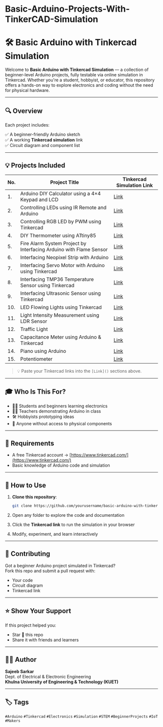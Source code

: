 # Basic-Arduino-Projects-With-TinkerCAD-Simulation
# 🛠️ Basic Arduino with Tinkercad Simulation

Welcome to **Basic Arduino with Tinkercad Simulation** — a collection of beginner-level Arduino projects, fully testable via online simulation in Tinkercad. Whether you're a student, hobbyist, or educator, this repository offers a hands-on way to explore electronics and coding without the need for physical hardware.

---

## 🔍 Overview

Each project includes:

✅ A beginner-friendly Arduino sketch  
✅ A working **Tinkercad simulation** link  
✅ Circuit diagram and component list  

---

## 💡 Projects Included

| No. | Project Title                                                       | Tinkercad Simulation Link |
|-----|---------------------------------------------------------------------|----------------------------|
| 1.  | Arduino DIY Calculator using a 4×4 Keypad and LCD                   | [Link](https://www.tinkercad.com/things/2ceWNKBnTqT-arduino-diy-calculator-using-a-44-keypad-and-162-lcd-display) |
| 2.  | Controlling LEDs using IR Remote and Arduino                        | [Link](https://www.tinkercad.com/things/cx2zlyic0XK-sajeeb-sarkar) |
| 3.  | Controlling RGB LED by PWM using Tinkercad                          | [Link](https://www.tinkercad.com/things/3p9uT4SzFGp-rgb-led) |
| 4.  | DIY Thermometer using ATtiny85                                      | [Link](https://www.tinkercad.com/things/bDXpeEmZzl5-sajeeb-sarkar) |
| 5.  | Fire Alarm System Project by Interfacing Arduino with Flame Sensor | [Link](https://www.tinkercad.com/things/i67qyIFWham-sajeeb-sarkar) |
| 6.  | Interfacing Neopixel Strip with Arduino                             | [Link](https://www.tinkercad.com/things/jKswk9iqHex-sajeeb-sarkar-?sharecode=mf0jT5f6d8FAUZVxEz92YOo_ksLQS2ERfZA1pG--Vz8) |
| 7.  | Interfacing Servo Motor with Arduino using Tinkercad                | [Link](https://www.tinkercad.com/things/hVg52QxADz4-sajeeb-sarkar?sharecode=undefined) |
| 8.  | Interfacing TMP36 Temperature Sensor using Tinkercad                | [Link](https://www.tinkercad.com/things/ib7EyU1x2IM-ingenious-snaget) |
| 9.  | Interfacing Ultrasonic Sensor using Tinkercad                       | [Link](https://www.tinkercad.com/things/lMQ90YlYvCf-sajeeb-sarkar?sharecode=zJMSDPVn9LB0CmaRm7iwTACwvVyRo9YA8CL1d9pDObs) |
|10.  | LED Flowing Lights using Tinkercad                                  | [Link](https://www.tinkercad.com/things/4kvzke5Qw75-sajeeb-sarkar?sharecode=undefined) |
|11.  | Light Intensity Measurement using LDR Sensor                        | [Link](https://www.tinkercad.com/things/3Qy1GakXcas-sajeeb-sarkar-?sharecode=undefined) |
|12.  | Traffic Light                                                       | [Link](https://www.tinkercad.com/things/lefDVt8ARak-traffic-light-?sharecode=undefined) |
|13.  | Capacitance Meter using Arduino & Tinkercad                         | [Link](https://www.tinkercad.com/things/ebDDhUwVHcx-capacitance-meter?sharecode=undefined) |
|14.  | Piano using Arduino                                                 | [Link](https://www.tinkercad.com/things/1BcXIPYrOdO-piano-using-arduino?sharecode=undefined) |
|15.  | Potentiometer                                                       | [Link](https://www.tinkercad.com/things/7U8wPNyVGaw-potentiometer-) |

> 💡 Paste your Tinkercad links into the `[Link]()` sections above.

---

## 🎓 Who Is This For?

- 🧑‍🎓 Students and beginners learning electronics  
- 👩‍🏫 Teachers demonstrating Arduino in class  
- 🛠️ Hobbyists prototyping ideas  
- 🧪 Anyone without access to physical components  

---

## 🔧 Requirements

- A free Tinkercad account → [https://www.tinkercad.com/](https://www.tinkercad.com/)  
- Basic knowledge of Arduino code and simulation

---

## 🚀 How to Use

1. **Clone this repository**:
   ```bash
   git clone https://github.com/yourusername/basic-arduino-with-tinkercad-simulation.git
   ```

2. Open any folder to explore the code and documentation  
3. Click the **Tinkercad link** to run the simulation in your browser  
4. Modify, experiment, and learn interactively  

---

## 🙌 Contributing

Got a beginner Arduino project simulated in Tinkercad?  
Fork this repo and submit a pull request with:

- Your code
- Circuit diagram
- Tinkercad link

---

## ⭐ Show Your Support

If this project helped you:
- Star 🌟 this repo
- Share it with friends and learners

---

## 👨‍💻 Author

**Sajeeb Sarkar**  
Dept. of Electrical & Electronic Engineering  
**Khulna University of Engineering & Technology (KUET)**

---

## 🏷️ Tags

`#Arduino` `#Tinkercad` `#Electronics` `#Simulation` `#STEM` `#BeginnerProjects` `#IoT` `#Makers`
